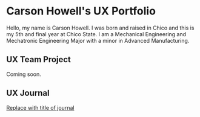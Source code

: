 # Carson Howell's UX Portfolio

Hello, my name is Carson Howell. I was born and raised in Chico and this is my 5th and final year at Chico State. I am a Mechanical Engineering and Mechatronic Engineering Major with a minor in Advanced Manufacturing. 

## UX Team Project

Coming soon.

## UX Journal

[Replace with title of journal](j01/)
